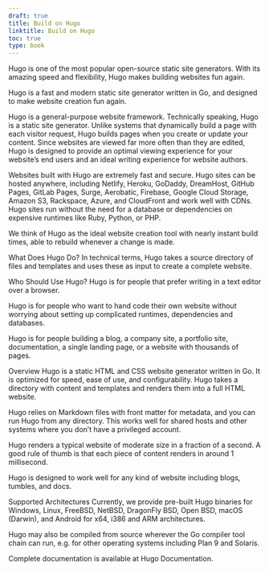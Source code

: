 ```yaml
---
draft: true
title: Build on Hugo
linktitle: Build on Hugo
toc: true
type: book
---
```

Hugo is one of the most popular open-source static site generators. With its amazing speed and flexibility, Hugo makes building websites fun again.

Hugo is a fast and modern static site generator written in Go, and designed to make website creation fun again.

Hugo is a general-purpose website framework. Technically speaking, Hugo is a static site generator. Unlike systems that dynamically build a page with each visitor request, Hugo builds pages when you create or update your content. Since websites are viewed far more often than they are edited, Hugo is designed to provide an optimal viewing experience for your website’s end users and an ideal writing experience for website authors.

Websites built with Hugo are extremely fast and secure. Hugo sites can be hosted anywhere, including Netlify, Heroku, GoDaddy, DreamHost, GitHub Pages, GitLab Pages, Surge, Aerobatic, Firebase, Google Cloud Storage, Amazon S3, Rackspace, Azure, and CloudFront and work well with CDNs. Hugo sites run without the need for a database or dependencies on expensive runtimes like Ruby, Python, or PHP.

We think of Hugo as the ideal website creation tool with nearly instant build times, able to rebuild whenever a change is made.

What Does Hugo Do? 
In technical terms, Hugo takes a source directory of files and templates and uses these as input to create a complete website.

Who Should Use Hugo? 
Hugo is for people that prefer writing in a text editor over a browser.

Hugo is for people who want to hand code their own website without worrying about setting up complicated runtimes, dependencies and databases.

Hugo is for people building a blog, a company site, a portfolio site, documentation, a single landing page, or a website with thousands of pages.

Overview
Hugo is a static HTML and CSS website generator written in Go. It is optimized for speed, ease of use, and configurability. Hugo takes a directory with content and templates and renders them into a full HTML website.

Hugo relies on Markdown files with front matter for metadata, and you can run Hugo from any directory. This works well for shared hosts and other systems where you don’t have a privileged account.

Hugo renders a typical website of moderate size in a fraction of a second. A good rule of thumb is that each piece of content renders in around 1 millisecond.

Hugo is designed to work well for any kind of website including blogs, tumbles, and docs.

Supported Architectures
Currently, we provide pre-built Hugo binaries for Windows, Linux, FreeBSD, NetBSD, DragonFly BSD, Open BSD, macOS (Darwin), and Android for x64, i386 and ARM architectures.

Hugo may also be compiled from source wherever the Go compiler tool chain can run, e.g. for other operating systems including Plan 9 and Solaris.

Complete documentation is available at Hugo Documentation.




